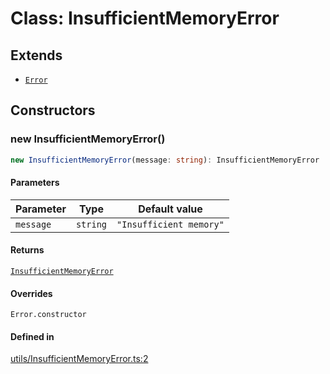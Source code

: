 # Class: InsufficientMemoryError

## Extends

- [`Error`](https://developer.mozilla.org/docs/Web/JavaScript/Reference/Global_Objects/Error)

## Constructors

### new InsufficientMemoryError()

```ts
new InsufficientMemoryError(message: string): InsufficientMemoryError
```

#### Parameters

| Parameter | Type | Default value |
| ------ | ------ | ------ |
| `message` | `string` | `"Insufficient memory"` |

#### Returns

[`InsufficientMemoryError`](InsufficientMemoryError.md)

#### Overrides

`Error.constructor`

#### Defined in

[utils/InsufficientMemoryError.ts:2](https://github.com/withcatai/node-llama-cpp/blob/6405ee945e792651123189aae2612212095765b6/src/utils/InsufficientMemoryError.ts#L2)
